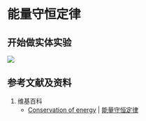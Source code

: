 # 能量守恒定律

## 开始做实体实验

![](/images/能量/能量与能量守恒/能量守恒定律/1a1.jpg)

## 参考文献及资料

1. 维基百科
	- [Conservation of energy](https://en.wikipedia.org/wiki/Conservation_of_energy) | [能量守恒定律](https://zh.wikipedia.org/wiki/%E8%83%BD%E9%87%8F%E5%AE%88%E6%81%92%E5%AE%9A%E5%BE%8B)